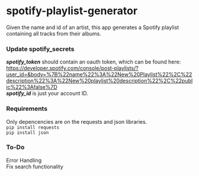 # spotify-playlist-generator
Given the name and id of an artist, this app generates a Spotify playlist containing all tracks from their albums. <br/>

### Update spotify_secrets
**_spotify_token_** should contain an oauth token, which can be found here: <br/>
https://developer.spotify.com/console/post-playlists/?user_id=&body=%7B%22name%22%3A%22New%20Playlist%22%2C%22description%22%3A%22New%20playlist%20description%22%2C%22public%22%3Afalse%7D
<br/>
**_spotify_id_** is just your account ID. <br/>

### Requirements 
Only depencencies are on the requests and json libraries. <br/>
`pip install requests` <br/>
`pip install json` <br/>

### To-Do
Error Handling <br/>
Fix search functionality <br/>
